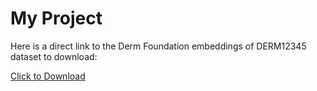 # My Project

Here is a direct link to the Derm Foundation embeddings of DERM12345 dataset to download:

[Click to Download](
https://github.com/abdurrahimyilmaz/derm12345_google-derm-foundation/releases/download/v1.0.0/derm12345_google-derm-foundation-model_embeddings.npz)

